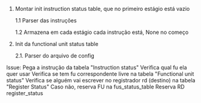 1. Montar init instruction status table, que no primeiro estágio está vazio  

    1.1 Parser das instruções 

    1.2 Armazena em cada estágio cada instrução está, None no começo
2. Init da functional unit status table 

    2.1. Parser do arquivo de config 

Issue:
Pega a instrução da tabela "Instruction status" 
Verifica qual fu ela quer usar
Verifica se tem fu correspondente livre na tabela "Functional unit status"
Verifica se alguém vai escrever no registrador rd (destino) na tabela "Register Status" 
Caso não, reserva FU na fus_status_table
Reserva RD register_status

